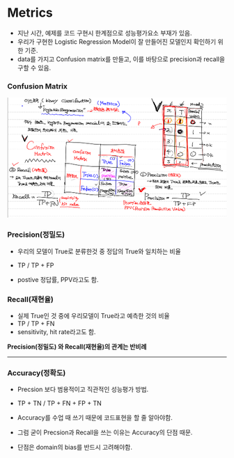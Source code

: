 # Metrics

* 지난 시간, 예제를 코드 구현시 한계점으로 성능평가요소 부재가 있음.
* 우리가 구현한 Logistic Regression Model이 잘 만들어진 모델인지 확인하기 위한 기준.
* data를 가지고 Confusion matrix를 만들고, 이를 바탕으로 precision과 recall을 구할 수 있음.



### Confusion Matrix

![](md-images/confusion_Matrix.PNG)



### Precision(정밀도)

* 우리의 모델이 True로 분류한것 중 정답의 True와 일치하는 비율

* TP / TP + FP 
* postive 정답률, PPV라고도 함.



### Recall(재현율)

* 실제 True인 것 중에 우리모델이 True라고 예측한 것의 비율
* TP / TP + FN 
* sensitivity, hit rate라고도 함.



**Precision(정밀도) 와 Recall(재현율)의 관계는 반비례**

---



### Accuracy(정확도)

* Precsion 보다 범용적이고 직관적인 성능평가 방법.
* TP + TN / TP + FN + FP + TN
* Accuracy를 수업 때 쓰기 때문에 코드표현을 할 줄 알아야함.

* 그럼 굳이 Precsion과 Recall을 쓰는 이유는 Accuracy의 단점 때문.

* 단점은 domain의 bias를 반드시 고려해야함.



